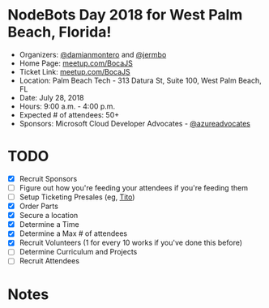 
# NodeBots Day 2018 for West Palm Beach, Florida!

 - Organizers:  [@damianmontero](https://twitter.com/damianmontero) and [@jermbo](https://twitter.com/jermbo)
 - Home Page: [meetup.com/BocaJS](https://www.meetup.com/BocaJS/)
 - Ticket Link: [meetup.com/BocaJS](https://www.meetup.com/BocaJS/)
 - Location: Palm Beach Tech - 313 Datura St, Suite 100, West Palm Beach, FL
 - Date: July 28, 2018
 - Hours: 9:00 a.m. - 4:00 p.m.
 - Expected # of attendees: 50+
 - Sponsors: Microsoft Cloud Developer Advocates - [@azureadvocates](http://twitter.com/azureadvocates)

# TODO

 - [x] Recruit Sponsors
 - [ ] Figure out how you're feeding your attendees if you're feeding them
 - [ ] Setup Ticketing Presales (eg, [Tito](https://ti.to/))
 - [X] Order Parts
 - [X] Secure a location
 - [X] Determine a Time
 - [X] Determine a Max # of attendees
 - [X] Recruit Volunteers (1 for every 10 works if you've done this before)
 - [ ] Determine Curriculum and Projects
 - [ ] Recruit Attendees

# Notes
